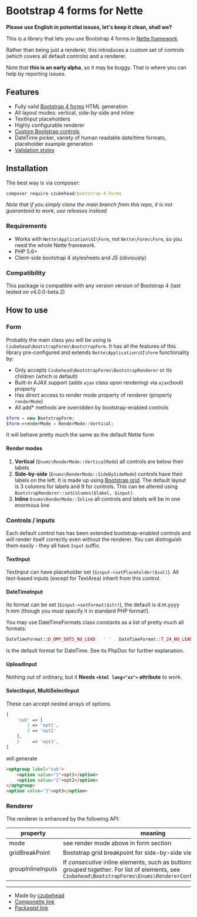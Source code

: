 # Bootstrap 4 forms for Nette

**Please use English in potential issues, let's keep it clean, shall we?**

This is a library that lets you use Bootstrap 4 forms in 
[Nette framework](http://nette.org). 

Rather than being just a renderer, this introduces a custom set of controls 
(which covers all default controls) and a renderer.

Note that **this is an early alpha**, so it may be buggy. That is where you can 
help by reporting issues.

## Features

- Fully valid [Bootstrap 4 forms](http://getbootstrap.com/docs/4.0/components/forms/) HTML generation
- All layout modes: vertical, side-by-side and inline
- TextInput placeholders
- Highly configurable renderer
- [Custom Bootstrap controls](http://getbootstrap.com/docs/4.0/components/forms/#custom-forms)
- DateTime picker, variety of human readable date/time formats, placeholder example generation
- [Validation styles](http://getbootstrap.com/docs/4.0/components/forms/#server-side)
 
## Installation

The best way is via composer:

```cmd
composer require czubehead/bootstrap-4-forms
```

*Note that if you simply clone the main branch from this repo, it is not guaranteed to work, use releases instead*

### Requirements

- Works with `Nette\Application\UI\Form`, not `Nette\Forms\Form`, so you need the
  whole Nette framework.
- PHP 5.6+
- Client-side bootstrap 4 stylesheets and JS (obviously)

### Compatibility

This package is compatible with any version version of Bootstrap 4 
(last tested on v4.0.0-beta.2)

## How to use

### Form

Probably the main class you will be using is `Czubehead\BootstrapForms\BootstrapForm`.
It has all the features of this library pre-configured and extends 
`Nette\Application\UI\Form` functionality by:
 - Only accepts `Czubehead\BootstrapForms\BootstrapRenderer` or its children (which is default)
 - Built-in AJAX support (adds `ajax` class upon rendering) via `ajax`(bool) property
 - Has direct access to render mode property of renderer (property `renderMode`)
 - All add* methods are overridden by bootstrap-enabled controls

```php
$form = new BootstrapForm;
$form->renderMode = RenderMode::Vertical;		
```

It will behave pretty much the same as the default Nette form

#### Render modes
 1. **Vertical** (`Enums\RenderMode::VerticalMode`) all controls are below their labels
 2. **Side-by-side** (`Enums\RenderMode::SideBySideMode`) controls have their labels
 on the left. It is made up using [Bootstrap grid](http://v4-alpha.getbootstrap.com/layout/grid/).
 The default layout is 3 columns for labels and 9 for controls. This can be altered
 using `BootstrapRenderer::setColumns($label, $input)`.
 3. **Inline** `Enums\RenderMode::Inline` all controls and labels will be in one
 enormous line

### Controls / inputs

Each default control has has been extended bootstrap-enabled controls and
will render itself correctly even without the renderer. You can distinguish
them easily - they all have `Input` suffix.

#### TextInput

TextInput can have placeholder set (`$input->setPlaceholder($val)`). All text-based
inputs (except for TextArea) inherit from this control.

#### DateTimeInput

Its format can be set (`$input->setFormat($str)`), the default is d.m.yyyy h:mm
(though you must specify it in standard PHP format!).

You may use DateTimeFormats class constants as a list of pretty much all formats:
```php
DateTimeFormat::D_DMY_DOTS_NO_LEAD . ' ' . DateTimeFormat::T_24_NO_LEAD
```
is the default format for DateTime. See its PhpDoc for further explanation.

#### UploadInput

Nothing out of ordinary, but it **Needs `<html lang="xx">` attribute** to work.

#### SelectInput, MultiSelectInput

These can accept nested arrays of options.

```php
[
    'sub' => [
        1 => 'opt1',
        2 => 'opt2'
    ],
    3     => 'opt3',
]
```
will generate
```html
<optgroup label="sub">
    <option value="1">opt1</option>
    <option value="2">opt2</option>
</optgroup>
<option value="3">opt3</option>
```

### Renderer

The renderer is enhanced by the following API:

|property|meaning|
|----|-----|
|mode|see render mode above in form section|
|gridBreakPoint|Bootstrap grid breakpoint for side-by-side view. Default is 'sm'|
|groupInlineInputs|If *consecutive* inline elements, such as buttons should be grouped together. For list of elements, see `Czubehead\BootstrapForms\Enums\RendererConfig::inlineClasses`|

------

- Made by [czubehead](https://petrcech.eu)
- [Componette link](https://componette.com/czubehead/bootstrap-4-forms/)
- [Packagist link](https://packagist.org/packages/czubehead/bootstrap-4-forms)
